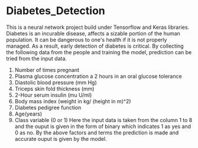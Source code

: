 # Diabetes_Detection
This is a neural network project build under Tensorflow and Keras libraries.
Diabetes is an incurable disease, affects a sizable portion of the human population. It can be dangerous to one's health if it is not properly managed. As a result, early detection of diabetes is critical. By collecting the following data from the people and training the model, prediction can be tried from the input data.
1. Number of times pregnant
2. Plasma glucose concentration a 2 hours in an oral glucose tolerance
3. Diastolic blood pressure (mm Hg)
4. Triceps skin fold thickness (mm)
5. 2-Hour serum insulin (mu U/ml)
6. Body mass index (weight in kg/ (height in m)^2)
7. Diabetes pedigree function
8. Age(years)
9. Class variable (0 or 1)
Here the input data is taken from the column 1 to 8 and the ouput is given in the form of binary which indicates 1 as yes and 0 as no.
By the above factors and terms the prediction is made and accurate ouput is given by the model.
